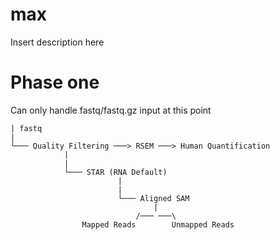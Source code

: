 max
===
Insert description here

# Phase one
Can only handle fastq/fastq.gz input at this point
```
| fastq
|
└─── Quality Filtering ───> RSEM ───> Human Quantification
			|
			|
			└─── STAR (RNA Default)
						|
						|
						└─── Aligned SAM
								|
							/─── ───\
				Mapped Reads		Unmapped Reads
```
			